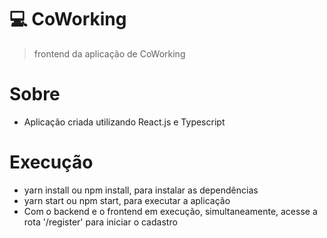 # :computer: CoWorking
> frontend da aplicação de CoWorking
# Sobre
- Aplicação criada utilizando React.js e Typescript

# Execução
- yarn install ou npm install, para instalar as dependências
- yarn start ou npm start, para executar a aplicação
- Com o backend e o frontend em execução, simultaneamente, acesse a rota '/register' para iniciar o cadastro
